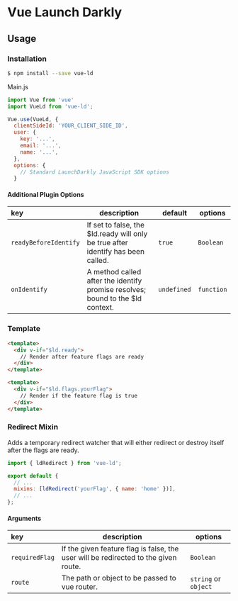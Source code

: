# Vue Launch Darkly

## Usage

### Installation

```bash
$ npm install --save vue-ld
```

Main.js

```javascript
import Vue from 'vue'
import VueLd from 'vue-ld';

Vue.use(VueLd, {
  clientSideId: 'YOUR_CLIENT_SIDE_ID',
  user: {
    key: '...',
    email: '...',
    name: '...',
  },
  options: {
    // Standard LaunchDarkly JavaScript SDK options
  }
```

#### Additional Plugin Options

| key                   | description                                                                       | default     | options    |
| :-------------------- | --------------------------------------------------------------------------------- | ----------- | ---------- |
| `readyBeforeIdentify` | If set to false, the \$ld.ready will only be true after identify has been called. | `true`      | `Boolean`  |
| `onIdentify`          | A method called after the identify promise resolves; bound to the \$ld context.   | `undefined` | `function` |

### Template

```html
<template>
  <div v-if="$ld.ready">
    // Render after feature flags are ready
  </div>
</template>
```

```html
<template>
  <div v-if="$ld.flags.yourFlag">
    // Render if the feature flag is true
  </div>
</template>
```

### Redirect Mixin

Adds a temporary redirect watcher that will either redirect or destroy itself after the flags are ready.

```javascript
import { ldRedirect } from 'vue-ld';

export default {
  // ...
  mixins: [ldRedirect('yourFlag', { name: 'home' })],
  // ...
};
```

#### Arguments

| key            | description                                                                         | options              |
| :------------- | ----------------------------------------------------------------------------------- | -------------------- |
| `requiredFlag` | If the given feature flag is false, the user will be redirected to the given route. | `Boolean`            |
| `route`        | The path or object to be passed to vue router.                                      | `string` or `object` |

